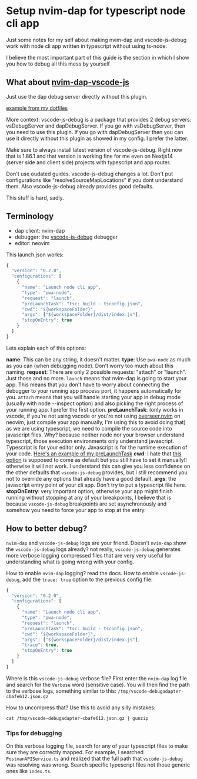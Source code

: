 # Setup nvim-dap for typescript node cli app

Just some notes for my self about making nvim-dap and vscode-js-debug work with node cli app written in typescript without using ts-node.

I believe the most important part of this guide is the section in which I show you how to debug all this mess by yourself

## What about [nvim-dap-vscode-js](https://github.com/mxsdev/nvim-dap-vscode-js)

Just use the dap debug server directly without this plugin.

[example from my dotfiles](https://github.com/serranomorante/.dotfiles/blob/main/.config%2Fnvim%2Flua%2Fserranomorante%2Fplugins%2Fdap%2Fnvim-dap.lua#L94-L119)

More context:
vscode-js-debug is a package that provides 2 debug servers: vsDebugServer and dapDebugServer. If you go with vsDebugServer, then you need to use this plugin. If you go with dapDebugServer then you can use it directly without this plugin as showed in my config. I prefer the latter.

Make sure to always install latest version of vscode-js-debug. Right now that is 1.86.1 and that version is working fine for me even on Nextjs14 (server side and client side) projects with typescript and app router.

Don't use oudated guides. vscode-js-debug changes a lot. Don't put configurations like "resolveSourceMapLocations" if you dont understand them. Also vscode-js-debug already provides good defaults.

This stuff is hard, sadly.

## Terminology

- dap client: nvim-dap
- debugger: the [vscode-js-debug](https://github.com/microsoft/vscode-js-debug) debugger
- editor: neovim

This launch.json works:

```javascript
{
  "version": "0.2.0",
  "configurations": [
    {
      "name": "Launch node cli app",
      "type": "pwa-node",
      "request": "launch",
      "preLaunchTask": "tsc: build - tsconfig.json",
      "cwd": "${workspaceFolder}",
      "args": ["${workspaceFolder}/dist/index.js"],
      "stopOnEntry": true
    }
  ]
}
```

Lets explain each of this options:

**name**: This can be any string, it doesn't matter.
**type**: Use `pwa-node` as much as you can (when debugging node). Don't worry too much about this naming.
**request**: There are only 2 possible requests: "attach" or "launch". Just those and no more. `launch` means that nvim-dap is going to start your app. This means that you don't have to worry about connecting the debugger to your running app process port, it happens automatically for you. `attach` means that you will handle starting your app in debug mode (usually with node --inspect option) and also picking the right process of your running app. I prefer the first option.
**preLaunchTask**: (only works in vscode, if you're not using vscode or you're not using [overseer.nvim](https://github.com/stevearc/overseer.nvim) on neovim, just compile your app manually, I'm using this to avoid doing that) as we are using typescript, we need to compile the source code into javascript files. Why? because neither node nor your browser understand typescript, those execution environments only understand javascript. Typescript is for your editor only. Javascript is for the runtime execution of your code. [Here's an example of my preLaunchTask](https://github.com/serranomorante/.dotfiles/blob/a66128533113263dc6569471eeb1d4172dbe83c6/.config/nvim/lua/overseer/template/vscode/tsc_build.lua)
**cwd**: I hate that [this option](https://github.com/microsoft/vscode-js-debug/blob/main/OPTIONS.md#cwd-1) is supposed to come as default but you still have to set it manually!! otherwise it will not work. I understand this can give you less confidence on the other defaults that `vscode-js-debug` provides, but I still recommend you not to override any options that already have a good default.
**args**: the javascript entry point of your cli app. Don't try to put a typescript file here.
**stopOnEntry**: very important option, otherwise your app might finish running without stopping at any of your breakpoints, I believe that is because `vscode-js-debug` breakpoints are set asynchronously and somehow you need to force your app to stop at the entry.

## How to better debug?

`nvim-dap` and `vscode-js-debug` logs are your friend. Doesn't `nvim-dap` show the `vscode-js-debug` logs already? not really, `vscode-js-debug` generates more verbose logging compressed files that are very very useful for understanding what is going wrong with your config.

How to enable `nvim-dap` logging? read the docs.
How to enable `vscode-js-debug`, add the `trace: true` option to the previous config file:

```javascript
{
  "version": "0.2.0",
  "configurations": [
    {
      "name": "Launch node cli app",
      "type": "pwa-node",
      "request": "launch",
      "preLaunchTask": "tsc: build - tsconfig.json",
      "cwd": "${workspaceFolder}",
      "args": ["${workspaceFolder}/dist/index.js"],
      "trace": true,
      "stopOnEntry": true
    }
  ]
}
```

Where is this `vscode-js-debug` verbose file? First enter the `nvim-dap` log file and search for the `Verbose` word (sensitive case). You will then find the path to the verbose logs, something similar to this: `/tmp/vscode-debugadapter-cbafe612.json.gz`

How to uncompress that? Use this to avoid any silly mistakes:

`cat /tmp/vscode-debugadapter-cbafe612.json.gz | gunzip`

### Tips for debugging

On this verbose logging file, search for any of your typescript files to make sure they are correctly mapped. For example, I searched `PostmanAPIService.ts` and realized that the full path that `vscode-js-debug` was resolving was wrong. Search specific typescript files not those generic ones like `index.ts`.
